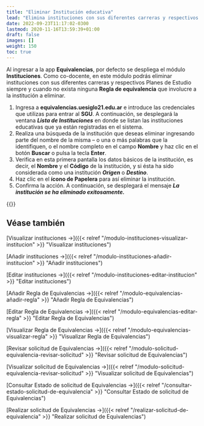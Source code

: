 ```yaml
---
title: "Eliminar Institución educativa"
lead: "Elimina instituciones con sus diferentes carreras y respectivos Planes de Estudio siempre y cuando no exista ninguna Regla de equivalencia que involucre a la institución a eliminar."
date: 2022-09-23T11:17:02-0300
lastmod: 2020-11-16T13:59:39+01:00
draft: false
images: []
weight: 150
toc: true
---
```

Al ingresar a la app **Equivalencias**, por defecto se despliega el módulo **Instituciones**. Como co-docente, en este módulo podrás eliminar instituciones con sus diferentes carreras y respectivos Planes de Estudio siempre y cuando no exista ninguna **Regla de equivalencia** que involucre a la institución a eliminar.

1. Ingresa a **equivalencias.uesiglo21.edu.ar** e introduce las credenciales que utilizas para entrar al **SGU**. A continuación, se desplegará la ventana **_Lista de Instituciones_** en donde se listan las instituciones educativas que ya están registradas en el sistema.
2. Realiza una búsqueda de la institución que deseas eliminar ingresando parte del nombre de la misma – o una o más palabras que la identifiquen, o el nombre completo en el campo **Nombre** y haz clic en el botón **Buscar** o pulsa la tecla **Enter**.
3. Verifica en esta primera pantalla los datos básicos de la institución, es decir, el **Nombre** y el **Código** de la institución, y si ésta ha sido considerada como una institución **_Origen_** o **_Destino_**.
4. Haz clic en el **ícono de Papelera** para así eliminar la institución.
5. Confirma la acción. A continuación, se desplegará el mensaje **_La institución se ha eliminado exitosamente._**

{{<note text="Si una institución estuviese involucrada en una Regla de Equivalencia, es decir, si hubiese un registro de una correspondencia de materias con S21 que acreditaría dichas materias si estas hubieran sido aprobadas por el estudiante en la institución que deseas eliminar, no podrás eliminarla.">}}


## Véase también
[Visualizar instituciones →]({{< relref "/modulo-instituciones-visualizar-institucion" >}} "Visualizar instituciones")

[Añadir instituciones →]({{< relref "/modulo-instituciones-añadir-institucion" >}} "Añadir instituciones")

[Editar instituciones →]({{< relref "/modulo-instituciones-editar-institucion" >}} "Editar instituciones")

[Añadir Regla de Equivalencias →]({{< relref "/modulo-equivalencias-añadir-regla" >}} "Añadir Regla de Equivalencias")

[Editar Regla de Equivalencias →]({{< relref "/modulo-equivalencias-editar-regla" >}} "Editar Regla de Equivalencias")

[Visualizar Regla de Equivalencias →]({{< relref "/modulo-equivalencias-visualizar-regla" >}} "Visualizar Regla de Equivalencias")

[Revisar solicitud de Equivalencias →]({{< relref "/modulo-solicitud-equivalencia-revisar-solicitud" >}} "Revisar solicitud de Equivalencias")

[Visualizar solicitud de Equivalencias →]({{< relref "/modulo-solicitud-equivalencia-revisar-solicitud" >}} "Visualizar solicitud de Equivalencias")

[Consultar Estado de solicitud de Equivalencias →]({{< relref "/consultar-estado-solicitud-de-equivalencia" >}} "Consultar Estado de solicitud de Equivalencias")

[Realizar solicitud de Equivalencias →]({{< relref "/realizar-solicitud-de-equivalencia" >}} "Realizar solicitud de Equivalencias")